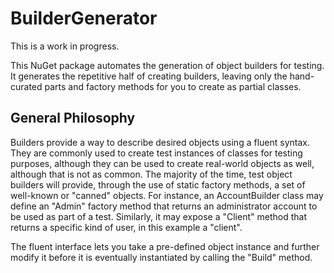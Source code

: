# BuilderGenerator #

This is a work in progress.

This NuGet package automates the generation of object builders for testing. It generates the repetitive half of creating builders, leaving only the hand-curated parts and factory methods for you to create as partial classes.

## General Philosophy ##

Builders provide a way to describe desired objects using a fluent syntax. They are commonly used to create test instances of classes for testing purposes, although they can be used to create real-world objects as well, although that is not as common. The majority of the time, test object builders will provide, through the use of static factory methods, a set of well-known or "canned" objects. For instance, an AccountBuilder class may define an "Admin" factory method that returns an administrator account to be used as part of a test. Similarly, it may expose a "Client" method that returns a specific kind of user, in this example a "client".

The fluent interface lets you take a pre-defined object instance and further modify it before it is eventually instantiated by calling the "Build" method.
